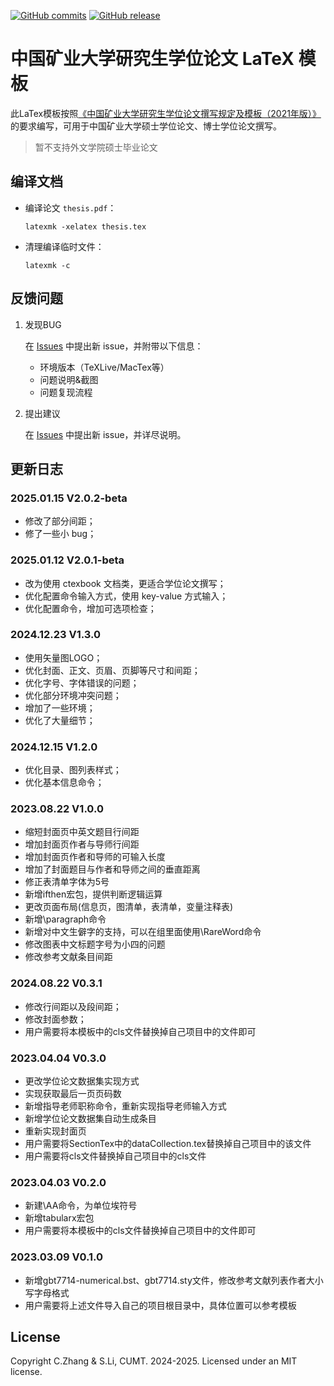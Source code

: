 [![GitHub commits](https://img.shields.io/github/commits-since/senli1073/cumtthesis/latest)](https://github.com/senli1073/cumtthesis/commits/main)
[![GitHub release](https://img.shields.io/github/v/release/senli1073/cumtthesis/)](https://github.com/senli1073/cumtthesis/releases/latest)

# 中国矿业大学研究生学位论文 LaTeX 模板

此LaTex模板按照[《中国矿业大学研究生学位论文撰写规定及模板（2021年版）》](https://gs.cumt.edu.cn/info/1049/3149.htm)的要求编写，可用于中国矿业大学硕士学位论文、博士学位论文撰写。

> 暂不支持外文学院硕士毕业论文

## 编译文档

- 编译论文 `thesis.pdf`：
   ```
   latexmk -xelatex thesis.tex
   ```

- 清理编译临时文件：
   ```
   latexmk -c
   ```

## 反馈问题

1. 发现BUG

    在 [Issues](https://github.com/senli1073/cumtthesis/issues) 中提出新 issue，并附带以下信息：
    - 环境版本（TeXLive/MacTex等）
    - 问题说明&截图
    - 问题复现流程

2. 提出建议

    在 [Issues](https://github.com/senli1073/cumtthesis/issues) 中提出新 issue，并详尽说明。


## 更新日志

### 2025.01.15  V2.0.2-beta
* 修改了部分间距；
* 修了一些小 bug；

### 2025.01.12  V2.0.1-beta
* 改为使用 ctexbook 文档类，更适合学位论文撰写；
* 优化配置命令输入方式，使用 key-value 方式输入；
* 优化配置命令，增加可选项检查；

### 2024.12.23 V1.3.0
* 使用矢量图LOGO；
* 优化封面、正文、页眉、页脚等尺寸和间距；
* 优化字号、字体错误的问题；
* 优化部分环境冲突问题；
* 增加了一些环境；
* 优化了大量细节；

### 2024.12.15 V1.2.0
* 优化目录、图列表样式；
* 优化基本信息命令；

### 2023.08.22 V1.0.0
* 缩短封面页中英文题目行间距
* 增加封面页作者与导师行间距
* 增加封面页作者和导师的可输入长度
* 增加了封面题目与作者和导师之间的垂直距离
* 修正表清单字体为5号
* 新增ifthen宏包，提供判断逻辑运算
* 更改页面布局(信息页，图清单，表清单，变量注释表)
* 新增\paragraph命令
* 新增对中文生僻字的支持，可以在组里面使用\RareWord命令
* 修改图表中文标题字号为小四的问题
* 修改参考文献条目间距

### 2024.08.22 V0.3.1
* 修改行间距以及段间距；
* 修改封面参数；
* 用户需要将本模板中的cls文件替换掉自己项目中的文件即可

### 2023.04.04 V0.3.0
* 更改学位论文数据集实现方式
* 实现获取最后一页页码数
* 新增指导老师职称命令，重新实现指导老师输入方式
* 新增学位论文数据集自动生成条目
* 重新实现封面页
* 用户需要将SectionTex中的dataCollection.tex替换掉自己项目中的该文件
* 用户需要将cls文件替换掉自己项目中的cls文件


### 2023.04.03 V0.2.0
* 新建\AA命令，为单位埃符号
* 新增tabularx宏包
* 用户需要将本模板中的cls文件替换掉自己项目中的文件即可

### 2023.03.09 V0.1.0
* 新增gbt7714-numerical.bst、gbt7714.sty文件，修改参考文献列表作者大小写字母格式
* 用户需要将上述文件导入自己的项目根目录中，具体位置可以参考模板

## License
Copyright C.Zhang & S.Li, CUMT. 2024-2025. Licensed under an MIT license.